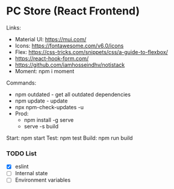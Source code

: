 # PC Store (React Frontend)

Links:
- Material UI: https://mui.com/
- Icons: https://fontawesome.com/v6.0/icons
- Flex: https://css-tricks.com/snippets/css/a-guide-to-flexbox/
- https://react-hook-form.com/
- https://github.com/iamhosseindhv/notistack
- Moment: npm i moment

Commands:
- npm outdated - get all outdated dependencies
- npm update - update
- npx npm-check-updates -u
- Prod:
  - npm install -g serve
  - serve -s build

Start: npm start
Test: npm test
Build: npm run build

### TODO List
- [x] eslint
- [ ] Internal state
- [ ] Environment variables
